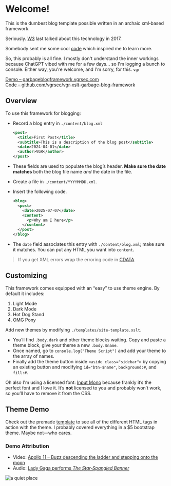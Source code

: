 # Welcome!

This is the dumbest blog template possible written in an archaic xml‑based framework.

Seriously. [W3](https://www.w3.org/Style/XSL/) last talked about this technology in 2017.

Somebody sent me some cool [code](https://github.com/pacocoursey/xslt) which inspired me to learn more. 

So, this probably is all fine. I mostly don't understand the inner workings because ChatGPT vibed with me for a few days... so I'm logging a bunch to console. Either way, you're welcome, and I'm sorry, for this. `vgr`

[Demo – garbageblogframework.vgrsec.com](https://garbageblogframework.vgrsec.com)  
[Code – github.com/vgrsec/vgr-xslt-garbage-blog-framework](https://github.com/vgrsec/vgr-garbage-blog-framework)

## Overview

To use this framework for blogging:

- Record a blog entry in `./content/blog.xml`

  ```xml
  <post>
    <title>First Post</title>
    <subtitle>This is a description of the blog post</subtitle>
    <date>2024-04-01</date>
    <author>VGR</author>
  </post>
  ```

- These fields are used to populate the blog’s header. **Make sure the date matches** both the blog file name *and* the date in the file.

- Create a file in `./content/YYYYMMDD.xml`.

- Insert the following code.

  ```xml
  <blog>
    <post>
      <date>2025-07-07</date>
      <content>
        <p>Why am I here</p>
      </content>
    </post>
  </blog>
  ```

- The `date` field associates this entry with `./content/blog.xml`; make sure it matches. You can put any HTML you want into `content`.

> If you get XML errors wrap the erroring code in [CDATA](https://www.tutorialspoint.com/xml/xml_cdata_sections.htm).

## Customizing

This framework comes equipped with an “easy” to use theme engine. By default it includes:

1. Light Mode
2. Dark Mode
3. Hot Dog Stand
4. OMG Pony

Add new themes by modifying `./templates/site-template.xslt`.

- You’ll find `.body.dark` and other theme blocks waiting. Copy and paste a theme block, give your theme a new `.body.$name`.
- Once named, go to `console.log("Theme Script")` and add your theme to the array of names.
- Finally add the theme button inside `<aside class="sidebar">` by copying an existing button and modifying `id="btn-$name"`, `background:#`, and `fill:#`.

Oh also I'm using a licensed font: [Input Mono](https://input.djr.com/) because frankly it’s the perfect font and I love it. It’s **not** licensed to you and probably won’t work, so you’ll have to remove it from the CSS.

## Theme Demo

Check out the premade [template](./template.xml) to see all of the different HTML tags in action with the theme. I probably covered everything in a $5 bootstrap theme. Maybe not—who cares.

### Demo Attribution

- Video: [Apollo 11 – Buzz descending the ladder and stepping onto the moon](https://commons.wikimedia.org/wiki/File:Apollo_11._Television_clip_of_Buzz_descending_the_ladder_and_stepping_onto_the_moon,_1094228.ogv)
- Audio: [Lady Gaga performs *The Star‑Spangled Banner*](https://commons.wikimedia.org/wiki/File:Lady_Gaga_performs_The_Star-Spangled_Banner_audio.ogg)

![a quiet place](../assets/pages/home/home.png)